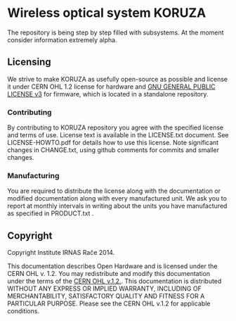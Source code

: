 Wireless optical system KORUZA
======

The repository is being step by step filled with subsystems. At the moment consider information extremely alpha.

## Licensing

We strive to make KORUZA as usefully open-source as possible and license it under CERN OHL 1.2 license for hardware and [GNU GENERAL PUBLIC LICENSE v3](http://www.gnu.org/licenses/gpl-3.0-standalone.html) for firmware, which is located in a standalone repository.

### Contributing
By contributing to KORUZA repository you agree with the specified license and terms of use. License text is available in the LICENSE.txt document. See LICENSE-HOWTO.pdf for details how to use this license. Note significant changes in CHANGE.txt, using github comments for commits and smaller changes. 

### Manufacturing
You are required to distribute the license along with the documentation or modified documentation along with every manufactured unit. We ask you to report at monthly intervals in writing about the units you have manufactured as specified in PRODUCT.txt .

## Copyright

Copyright Institute IRNAS Rače 2014. 

This documentation describes Open Hardware and is licensed under the CERN OHL v. 1.2.
You may redistribute and modify this documentation under the terms of the [CERN OHL v.1.2.](http://ohwr.org/cernohl). This documentation is distributed WITHOUT ANY EXPRESS OR IMPLIED  WARRANTY, INCLUDING OF MERCHANTABILITY, SATISFACTORY QUALITY AND FITNESS FOR A PARTICULAR PURPOSE. Please see the CERN  OHL  v.1.2 for applicable conditions.